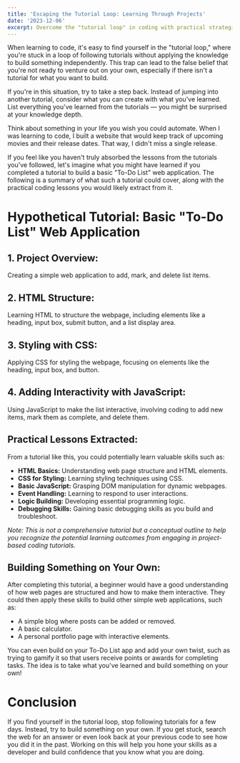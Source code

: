 ```yaml
---
title: 'Escaping the Tutorial Loop: Learning Through Projects'
date: '2023-12-06'
excerpt: Overcome the "tutorial loop" in coding with practical strategies for applying tutorial knowledge to build real-world projects.
---
```


When learning to code, it's easy to find yourself in the "tutorial loop," where you're stuck in a loop of following tutorials without applying the knowledge to build something independently. This trap can lead to the false belief that you're not ready to venture out on your own, especially if there isn't a tutorial for what you want to build.

If you're in this situation, try to take a step back. Instead of jumping into another tutorial, consider what you can create with what you've learned. List everything you've learned from the tutorials — you might be surprised at your knowledge depth.

Think about something in your life you wish you could automate. When I was learning to code, I built a website that would keep track of upcoming movies and their release dates. That way, I didn't miss a single release. 

If you feel like you haven't truly absorbed the lessons from the tutorials you've followed, let's imagine what you might have learned if you completed a tutorial to build a basic "To-Do List" web application. The following is a summary of what such a tutorial could cover, along with the practical coding lessons you would likely extract from it.

# Hypothetical Tutorial: Basic "To-Do List" Web Application

## 1. Project Overview:
Creating a simple web application to add, mark, and delete list items.

## 2. HTML Structure:
Learning HTML to structure the webpage, including elements like a heading, input box, submit button, and a list display area.

## 3. Styling with CSS:
Applying CSS for styling the webpage, focusing on elements like the heading, input box, and button.

## 4. Adding Interactivity with JavaScript:
Using JavaScript to make the list interactive, involving coding to add new items, mark them as complete, and delete them.

## Practical Lessons Extracted:

From a tutorial like this, you could potentially learn valuable skills such as:

- **HTML Basics:** Understanding web page structure and HTML elements.
- **CSS for Styling:** Learning styling techniques using CSS.
- **Basic JavaScript:** Grasping DOM manipulation for dynamic webpages.
- **Event Handling:** Learning to respond to user interactions.
- **Logic Building:** Developing essential programming logic.
- **Debugging Skills:** Gaining basic debugging skills as you build and troubleshoot.

*Note: This is not a comprehensive tutorial but a conceptual outline to help you recognize the potential learning outcomes from engaging in project-based coding tutorials.*

## Building Something on Your Own:

After completing this tutorial, a beginner would have a good understanding of how web pages are structured and how to make them interactive. They could then apply these skills to build other simple web applications, such as:
- A simple blog where posts can be added or removed.
- A basic calculator.
- A personal portfolio page with interactive elements.

You can even build on your To-Do List app and add your own twist, such as trying to gamify it so that users receive points or awards for completing tasks. The idea is to take what you've learned and build something on your own!

# Conclusion
If you find yourself in the tutorial loop, stop following tutorials for a few days. Instead, try to build something on your own. If you get stuck, search the web for an answer or even look back at your previous code to see how you did it in the past. Working on this will help you hone your skills as a developer and build confidence that you know what you are doing.
